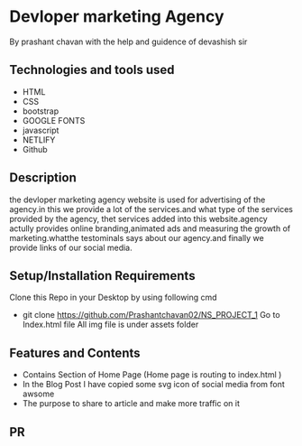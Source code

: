 # Devloper marketing Agency
By prashant chavan with the help and guidence of devashish sir 
## Technologies and tools used
* HTML
* CSS
* bootstrap
* GOOGLE FONTS
* javascript
* NETLIFY
* Github
## Description 
the devloper marketing agency website is used for advertising of the agency.in this we provide a lot of the services.and what type of the services provided by the agency, thet services added into this website.agency actully provides online branding,animated ads and measuring the growth of marketing.whatthe testominals says about our agency.and finally we provide links of our social media.
## Setup/Installation Requirements
Clone this Repo in your Desktop by using following cmd
* git clone https://github.com/Prashantchavan02/NS_PROJECT_1
Go to Index.html file
All img file is under assets folder  
## Features and Contents
* Contains Section of Home Page (Home page is routing to index.html ) 
* In the Blog Post I have copied some svg icon of social media from font awsome 
* The purpose to share to article and make more traffic on it 

## PR

